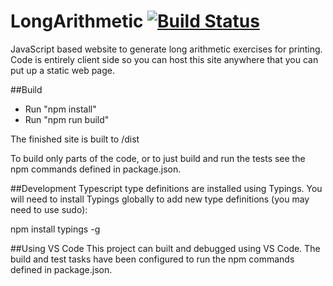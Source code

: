 # LongArithmetic [![Build Status](https://travis-ci.org/DanCorder/LongArithmetic.png)](https://travis-ci.org/DanCorder/LongArithmetic)

JavaScript based website to generate long arithmetic exercises for printing. Code is entirely client side so you can host this site anywhere that you can put up a static web page.

##Build
- Run "npm install"
- Run "npm run build"

The finished site is built to /dist

To build only parts of the code, or to just build and run the tests see the npm commands defined in package.json.

##Development
Typescript type definitions are installed using Typings. You will need to install Typings globally to add new type definitions (you may need to use sudo):

  npm install typings -g

##Using VS Code
This project can built and debugged using VS Code. The build and test tasks have been configured to run the npm commands defined in package.json.